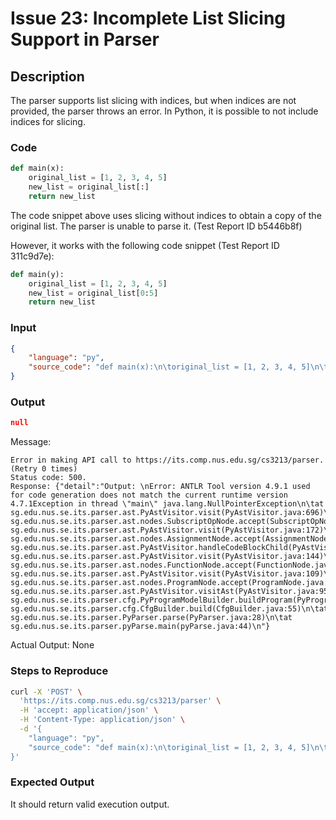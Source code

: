 # Issue 23: Incomplete List Slicing Support in Parser

## Description

The parser supports list slicing with indices, but when indices are not provided, the parser throws an error. In Python, it is possible to not include indices for slicing.

### Code

```py
def main(x):
	original_list = [1, 2, 3, 4, 5]
	new_list = original_list[:]
	return new_list
```

The code snippet above uses slicing without indices to obtain a copy of the original list. The parser is unable to parse it. (Test Report ID b5446b8f)

However, it works with the following code snippet (Test Report ID 311c9d7e):

```py
def main(y):
	original_list = [1, 2, 3, 4, 5]
	new_list = original_list[0:5]
	return new_list
```

### Input

```json
{
    "language": "py",
    "source_code": "def main(x):\n\toriginal_list = [1, 2, 3, 4, 5]\n\tnew_list = original_list[:]\n\treturn new_list"
}
```

### Output

```json
null
```

Message: 
```
Error in making API call to https://its.comp.nus.edu.sg/cs3213/parser. (Retry 0 times)
Status code: 500.
Response: {"detail":"Output: \nError: ANTLR Tool version 4.9.1 used for code generation does not match the current runtime version 4.7.1Exception in thread \"main\" java.lang.NullPointerException\n\tat sg.edu.nus.se.its.parser.ast.PyAstVisitor.visit(PyAstVisitor.java:696)\n\tat sg.edu.nus.se.its.parser.ast.nodes.SubscriptOpNode.accept(SubscriptOpNode.java:43)\n\tat sg.edu.nus.se.its.parser.ast.PyAstVisitor.visit(PyAstVisitor.java:172)\n\tat sg.edu.nus.se.its.parser.ast.nodes.AssignmentNode.accept(AssignmentNode.java:23)\n\tat sg.edu.nus.se.its.parser.ast.PyAstVisitor.handleCodeBlockChild(PyAstVisitor.java:962)\n\tat sg.edu.nus.se.its.parser.ast.PyAstVisitor.visit(PyAstVisitor.java:144)\n\tat sg.edu.nus.se.its.parser.ast.nodes.FunctionNode.accept(FunctionNode.java:52)\n\tat sg.edu.nus.se.its.parser.ast.PyAstVisitor.visit(PyAstVisitor.java:109)\n\tat sg.edu.nus.se.its.parser.ast.nodes.ProgramNode.accept(ProgramNode.java:38)\n\tat sg.edu.nus.se.its.parser.ast.PyAstVisitor.visitAst(PyAstVisitor.java:95)\n\tat sg.edu.nus.se.its.parser.cfg.PyProgramModelBuilder.buildProgram(PyProgramModelBuilder.java:27)\n\tat sg.edu.nus.se.its.parser.cfg.CfgBuilder.build(CfgBuilder.java:55)\n\tat sg.edu.nus.se.its.parser.PyParser.parse(PyParser.java:28)\n\tat sg.edu.nus.se.its.parser.pyParse.main(pyParse.java:44)\n"}
```

Actual Output: None

### Steps to Reproduce

```bash
curl -X 'POST' \
  'https://its.comp.nus.edu.sg/cs3213/parser' \
  -H 'accept: application/json' \
  -H 'Content-Type: application/json' \
  -d '{
    "language": "py",
    "source_code": "def main(x):\n\toriginal_list = [1, 2, 3, 4, 5]\n\tnew_list = original_list[:]\n\treturn new_list"
}'
```

### Expected Output

It should return valid execution output.
